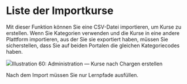 
# Liste der Importkurse

Mit dieser Funktion können Sie eine CSV-Datei importieren, um Kurse zu erstellen. Wenn Sie Kategorien verwenden und die Kurse in eine andere Plattform importieren, aus der Sie sie exportiert haben, müssen Sie sicherstellen, dass Sie auf beiden Portalen die gleichen Kategoriecodes haben.

![](../../.gitbook/assets/creer-formation-lot%20%283%29.png)Illustration 60: Administration — Kurse nach Chargen erstellen

Nach dem Import müssen Sie nur Lernpfade ausfüllen.